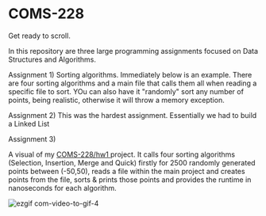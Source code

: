 # COMS-228

Get ready to scroll.

In this repository are three large programming assignments focused on Data Structures and Algorithms.

Assignment 1) Sorting algorithms. Immediately below is an example. There are four sorting algorithms and a main file that calls them all when reading a specific file to sort. YOu can also have it "randomly" sort any number of points, being realistic, otherwise it will throw a memory exception.

Assignment 2) This was the hardest assignment. Essentially we had to build a Linked List 

Assignment 3) 


A visual of my <a href="https://github.com/mccnick/COMS-228/tree/main/src/edu/iastate/cs228/hw1"> COMS-228/hw1 </a> project. It calls four sorting algorithms (Selection, Insertion, Merge and Quick) firstly for 2500 randomly generated points between (-50,50), reads a file within the main project and creates points from the file, sorts & prints those points and provides the runtime in nanoseconds for each algorithm.

![ezgif com-video-to-gif-4](https://github.com/mccnick/COMS-228/assets/91184284/3ef76668-03c0-4715-ab7e-664b561c23fc)
